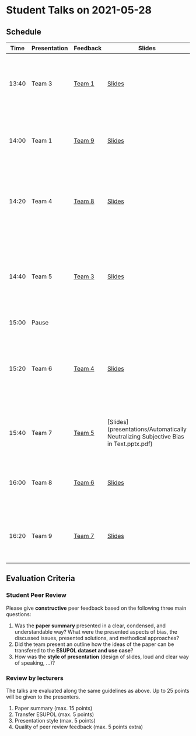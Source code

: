 # Student Talks on 2021-05-28

## Schedule

| Time        | Presentation           | Feedback  | Slides  | Paper  |
| ------------- | ------------- | -------------| ------------- |:-----------------------------------------------|
| 13:40 | Team 3  | [Team 1](https://docs.google.com/document/d/1lzt06MRjb-iGzDgrdTRX85Ik24Zehdfd5_8iP3z_ozk/edit?usp=sharing)  | [Slides](presentations/NLP-Paper3_Präsentation_final.pptx)  | Laufer et al. (2015). Mining cross-cultural relations from Wikipedia: A study of 31 European food cultures. |
| 14:00 | Team 1  | [Team 9](https://docs.google.com/document/d/1LWnwcTkRwTAJR1H1tcXykU3qEbpPKKQAQFlQ1MTk1r8/edit?usp=sharing)  | [Slides](presentations/DIS25a_Endfassung.pptx)  | Hube, C. & Netahu, B. (2018). Detecting Biased Statements in Wikipedia. |
| 14:20 | Team 4  | [Team 8](https://docs.google.com/document/d/1S_PA6y6Gc9WZ13glqJPN28Jf8LM_8oTf39ivJj_ec8M/edit?usp=sharing)  | [Slides](presentations/DIS25a_Gender_Bias_Machine_Translation_Fumfack_Gehlen_Stoermer.pdf)  | Prates et al. (2020). Assessing gender bias in machine translation: a case study with Google Translate. |
| 14:40 | Team 5  | [Team 3](https://docs.google.com/document/d/1tsCwMb_-nGhTpTrRlgFu8benSBLjIgCU65Ya8epB_Bs/edit?usp=sharing)  | [Slides](presentations/NLP.pdf)  | Tomalin (2021).The practical ethics of bias reduction in machine translation: why domain adaptation is better than data debiasing. |
| 15:00 | Pause  |   | | |
| 15:20 | Team 6  | [Team 4](https://docs.google.com/document/d/1z5ScXIdaZ50zCor8L0ZCBpuIfYwvrtrhu-OEy0qYRXo/edit?usp=sharing)  | [Slides](presentations/Gruppe8.pptx)  | Stoll et al. (2020). Detecting Impoliteness and Incivility in Online Discussions: Classification Approaches for German User Comments. |
| 15:40 | Team 7  | [Team 5](https://docs.google.com/document/d/1MUAupLv-ExUdVHBtwDdR9wIU6xNnHIObS7V27Rr_1EY/edit?usp=sharing)  | [Slides](presentations/Automatically Neutralizing Subjective Bias in Text.pptx.pdf)  | Pryzant et al. (2020). Automatically neutralizing subjective bias in text. |
| 16:00 | Team 8  | [Team 6](https://docs.google.com/document/d/1NEfU4d0fqYvGu5UEXjbtBZXVjExsoWGTRgfzOt4gqvE/edit?usp=sharing)  | [Slides](presentations/dis25_paper_8.pdf)  | Leavy et al. (2020). Mitigating Gender Bias in Machine Learning Data Sets. |
| 16:20 | Team 9  | [Team 7](https://docs.google.com/document/d/1Ye4OGOMh60UdeFUefUkhhehBZFEqPJ5OqvRCKlUAGHE/edit?usp=sharing)  | [Slides](presentations/Team_9_Bilko_Borgmann_Dudda_Tweet_So_The_Reply.pdf)  | Mertens (2019). As the Tweet, so the Reply? Gender Bias in Digital Communication with Politicians. |

## Evaluation Criteria 

### Student Peer Review 

Please give __constructive__ peer feedback based on the following three main questions:

1. Was the __paper summary__ presented in a clear, condensed, and understandable way? What were the presented aspects of bias, the discussed issues, presented solutions, and methodical approaches? 
2. Did the team present an outline how the ideas of the paper can be transfered to the __ESUPOL dataset and use case__?
3. How was the __style of presentation__ (design of slides, loud and clear way of speaking, ...)?

### Review by lecturers

The talks are evaluated along the same guidelines as above. Up to 25 points will be given to the presenters. 

1. Paper summary (max. 15 points)
2. Transfer ESUPOL (max. 5 points)
3. Presentation style (max. 5 points)
4. Quality of peer review feedback (max. 5 points extra)
